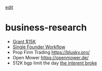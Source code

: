 [edit]()
# business-research
 - [Grant $15K](https://www.youtube.com/watch?v=scZxo7_zLdI)
 - [Single Founder Workflow](https://www.youtube.com/watch?v=c1NYw35eIjk)
 - Prop Firm Trading https://blusky.pro/
 - Open Mower https://openmower.de/
 - 512K bgp limit the day [the interent broke](https://www.youtube.com/watch?v=4r5IStRaG4E)
